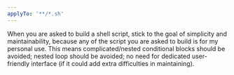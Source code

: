 ```yaml
---
applyTo: '**/*.sh'
---
```


When you are asked to build a shell script, stick to the goal of simplicity and maintainability, because any of the script you are asked to build is for my personal use.
This means complicated/nested conditional blocks should be avoided; nested loop should be avoided; no need for dedicated user-friendly interface (if it could add extra difficulties in maintaining).